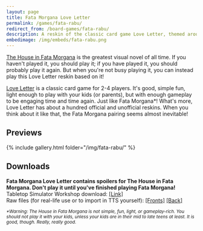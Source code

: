 ```yaml
---
layout: page
title: Fata Morgana Love Letter
permalink: /games/fata-rabu/
redirect_from: /board-games/fata-rabu/
description: A reskin of the classic card game Love Letter, themed around the classic video game The House in Fata Morgana.
embedimage: /img/embeds/fata-rabu.png
---
```


<a href="https://store.steampowered.com/app/303310/The_House_in_Fata_Morgana/">The House in Fata Morgana</a> is the greatest visual novel of all time. If you haven't played it, you should play it; if you have played it, you should probably play it again. But when you're not busy playing it, you can instead play this Love Letter reskin based on it! 

<a href="https://boardgamegeek.com/boardgame/129622/love-letter">Love Letter</a> is a classic card game for 2-4 players. It's good, simple fun, light enough to play with your kids (or parents), but with enough gameplay to be engaging time and time again. Just like Fata Morgana\*! What's more, Love Letter has about a hundred official and unofficial reskins. When you think about it like that, the Fata Morgana pairing seems almost inevitable!

<h2>Previews</h2>

{% include gallery.html folder="/img/fata-rabu/" %}

<h2>Downloads</h2>

<b>Fata Morgana Love Letter contains spoilers for The House in Fata Morgana. Don't play it until you've finished playing Fata Morgana!</b><br/>
Tabletop Simulator Workshop download: <a href="https://steamcommunity.com/sharedfiles/filedetails/?id=1828326889">[Link]</a><br/>
Raw files (for real-life use or to import in TTS yourself): <a href="/downloads/fata-rabu/Importable.png">[Fronts]</a> <a href="/downloads/fata-rabu/Back.png">[Back]</a><br/>

<em><small>\*Warning: The House in Fata Morgana is not simple, fun, light, or gameplay-rich. You should not play it with your kids, unless your kids are in their mid to late teens at least. It is good, though. Really, really good.</small></em>